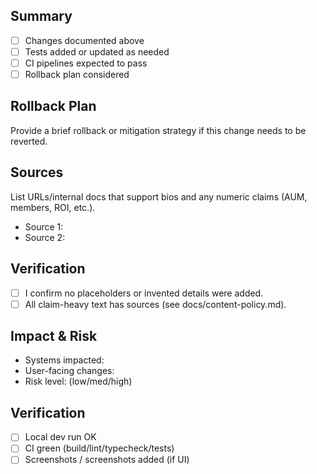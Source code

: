 ## Summary
- [ ] Changes documented above
- [ ] Tests added or updated as needed
- [ ] CI pipelines expected to pass
- [ ] Rollback plan considered

## Rollback Plan
Provide a brief rollback or mitigation strategy if this change needs to be reverted.

## Sources
List URLs/internal docs that support bios and any numeric claims (AUM, members, ROI, etc.).
- Source 1:
- Source 2:

## Verification
- [ ] I confirm no placeholders or invented details were added.
- [ ] All claim-heavy text has sources (see docs/content-policy.md).

## Impact & Risk
- Systems impacted:
- User-facing changes:
- Risk level: (low/med/high)

## Verification
- [ ] Local dev run OK
- [ ] CI green (build/lint/typecheck/tests)
- [ ] Screenshots / screenshots added (if UI)
